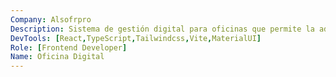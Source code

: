 ```yaml
---
Company: Alsofrpro
Description: Sistema de gestión digital para oficinas que permite la administración eficiente de documentos y procesos internos. Desarrollado con React y TypeScript, ofrece una interfaz intuitiva para optimizar el flujo de trabajo administrativo.
DevTools: [React,TypeScript,Tailwindcss,Vite,MaterialUI]
Role: [Frontend Developer]
Name: Oficina Digital
---
```

